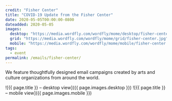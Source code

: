 ```yaml
---
credit: "Fisher Center"
title: "COVID-19 Update from the Fisher Center"
date: 2020-05-05T00:00:00-0800
dateadded: 2020-05-05
images:
  desktop: "https://media.wordfly.com/wordfly/mome/desktop/fisher-center.jpg"
  grid: "https://media.wordfly.com/wordfly/mome/grid/fisher-center.jpg"
  mobile: "https://media.wordfly.com/wordfly/mome/mobile/fisher-center.jpg"
tags:
  - event
permalink: /emails/fisher-center/
---
```

We feature thoughtfully designed email campaigns created by arts and culture organizations from around the world.

![{{ page.title }} – desktop view]({{ page.images.desktop }})
![{{ page.title }} – mobile view]({{ page.images.mobile }})

